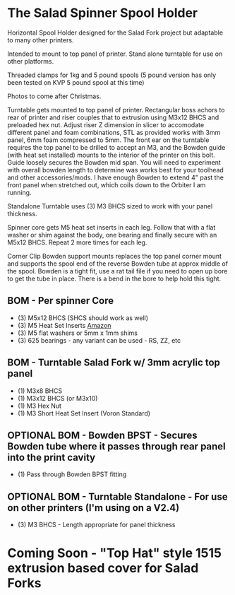 # The Salad Spinner Spool Holder

Horizontal Spool Holder designed for the Salad Fork project but adaptable to many other printers.

Intended to mount to top panel of printer. Stand alone turntable for use on other platforms.

Threaded clamps for 1kg and 5 pound spools (5 pound version has only been tested on KVP 5 pound spool at this time)

Photos to come after Christmas.

Turntable gets mounted to top panel of printer. Rectangular boss achors to rear of printer and riser couples that to extrusion using M3x12 BHCS and preloaded hex nut. Adjust riser Z dimension in slicer to accomodate different panel and foam combinations, STL as provided works with 3mm panel, 6mm foam compressed to 5mm. The front ear on the turntable requires the top panel to be drilled to accept an M3, and the Bowden guide (with heat set installed) mounts to the interior of the printer on this bolt. Guide loosely secures the Bowden mid span. You will need to experiment with overall bowden length to determine was works best for your toolhead and other accessories/mods. I have enough Bowden to extend 4" past the front panel when stretched out, which coils down to the Orbiter I am running.

Standalone Turntable uses (3) M3 BHCS sized to work with your panel thickness.

Spinner core gets M5 heat set inserts in each leg. Follow that with a flat washer or shim against the body, one bearing and finally secure with an M5x12 BHCS. Repeat 2 more times for each leg.

Corner Clip Bowden support mounts replaces the top panel corner mount and supports the spool end of the reverse Bowden tube at approx middle of the spool. Bowden is a tight fit, use a rat tail file if you need to open up bore to get the tube in place. There is a bend in the bore to help hold this tight.


## BOM - Per spinner Core

- (3) M5x12 BHCS (SHCS should work as well)
- (3) M5 Heat Set Inserts [Amazon](https://www.amazon.com/gp/product/B07NBSWBQ8)
- (3) M5 flat washers or 5mm x 1mm shims
- (3) 625 bearings - any variant can be used - RS, ZZ, etc

## BOM - Turntable Salad Fork w/ 3mm acrylic top panel

- (1) M3x8 BHCS 
- (1) M3x12 BHCS (or M3x10)
- (1) M3 Hex Nut
- (1) M3 Short Heat Set Insert (Voron Standard)

## OPTIONAL BOM - Bowden BPST - Secures Bowden tube where it passes through rear panel into the print cavity

- (1) Pass through Bowden BPST fitting

## OPTIONAL BOM - Turntable Standalone - For use on other printers (I'm using on a V2.4)

- (3) M3 BHCS - Length appropriate for panel thickness

# Coming Soon - "Top Hat" style 1515 extrusion based cover for Salad Forks